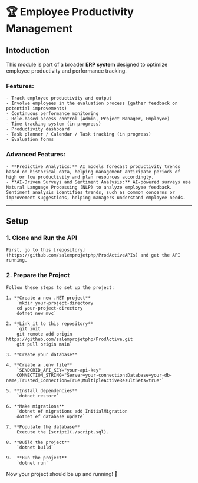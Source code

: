 # 🏆 Employee Productivity Management

## Intoduction
This module is part of a broader **ERP system** designed to optimize employee productivity and performance tracking.

### Features:
    - Track employee productivity and output
    - Involve employees in the evaluation process (gather feedback on potential improvements)
    - Continuous performance monitoring
    - Role-based access control (Admin, Project Manager, Employee)
    - Time tracking system (in progress)
    - Productivity dashboard
    - Task planner / Calendar / Task tracking (in progress)
    - Evaluation forms

### Advanced Features:
    - **Predictive Analytics:** AI models forecast productivity trends based on historical data, helping management anticipate periods of high or low productivity and plan resources accordingly.
    - **AI-Driven Surveys and Sentiment Analysis:** AI-powered surveys use Natural Language Processing (NLP) to analyze employee feedback. Sentiment analysis identifies trends, such as common concerns or improvement suggestions, helping managers understand employee needs.

---

## Setup  

### 1. Clone and Run the API  
    First, go to this [repository](https://github.com/salemprojetphp/ProdActiveAPIs) and get the API running.  

### 2. Prepare the Project  
    Follow these steps to set up the project:  

    1. **Create a new .NET project**  
        `mkdir your-project-directory
        cd your-project-directory
        dotnet new mvc`

    2. **Link it to this repository**  
        `git init
        git remote add origin https://github.com/salemprojetphp/ProdActive.git
        git pull origin main`

    3. **Create your database**
    
    4. **Create a .env file**
        `SENDGRID_API_KEY="your-api-key"
        CONNECTION_STRING="Server=your-connection;Database=your-db-name;Trusted_Connection=True;MultipleActiveResultSets=true"`

    5. **Install dependencies**
        `dotnet restore`
    
    6. **Make migrations**
        `dotnet ef migrations add InitialMigration
        dotnet ef database update`

    7. **Populate the database**
        Execute the [script](./script.sql).

    8. **Build the project**
        `dotnet build`

    9.  **Run the project**
        `dotnet run`


Now your project should be up and running! 🚀